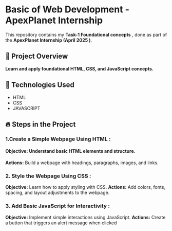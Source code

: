 # Basic of Web Development - ApexPlanet Internship

This repository contains my **Task-1 Foundational concepts** , done as part of the **ApexPlanet Internship (April 2025 )**.

## 📌 Project Overview
**Learn and apply foundational HTML, CSS, and JavaScript concepts.**

## 🚀 Technologies Used
- HTML
- CSS
- JAVASCRIPT

## 🔥 Steps in the Project
### 1.**Create a Simple Webpage Using HTML :** 
#### **Objective:** Understand basic HTML elements and structure.
**Actions:** Build a webpage with headings, paragraphs, images, and links.
### 2. **Style the Webpage Using CSS :**
**Objective:** Learn how to apply styling with CSS.
**Actions:** Add colors, fonts, spacing, and layout adjustments to the webpage.
### 3. **Add Basic JavaScript for Interactivity :** 
**Objective:** Implement simple interactions using JavaScript.
**Actions:** Create a button that triggers an alert message when clicked


